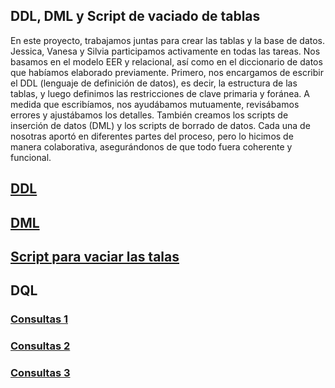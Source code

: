 ## DDL, DML y Script de vaciado de tablas

En este proyecto, trabajamos juntas para crear las tablas y la base de datos. Jessica, Vanesa y Silvia participamos activamente en todas las tareas. Nos basamos en el modelo EER y relacional, así como en el diccionario de datos que habíamos elaborado previamente. Primero, nos encargamos de escribir el DDL (lenguaje de definición de datos), es decir, la estructura de las tablas, y luego definimos las restricciones de clave primaria y foránea. A medida que escribíamos, nos ayudábamos mutuamente, revisábamos errores y ajustábamos los detalles. También creamos los scripts de inserción de datos (DML) y los scripts de borrado de datos. Cada una de nosotras aportó en diferentes partes del proceso, pero lo hicimos de manera colaborativa, asegurándonos de que todo fuera coherente y funcional.

## [DDL](https://github.com/Proyecto1k2024Grupo1/Panaderia/blob/main/BD/Estructura/DDL_Panader%C3%ADa.sql)
## [DML](https://github.com/Proyecto1k2024Grupo1/Panaderia/blob/main/BD/Estructura/DML_Panader%C3%ADa.sql)
## [Script para vaciar las talas](https://github.com/Proyecto1k2024Grupo1/Panaderia/blob/main/BD/Estructura/VaciarTablas.sql)
## DQL
### [Consultas 1](https://github.com/Proyecto1k2024Grupo1/Panaderia/blob/main/BD/Consultas/Consultas.md)
### [Consultas 2](https://github.com/Proyecto1k2024Grupo1/Panaderia/blob/main/BD/Consultas/PY712.md)
### [Consultas 3](https://github.com/Proyecto1k2024Grupo1/Panaderia/blob/main/BD/Consultas/PY813.md)
